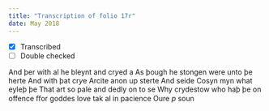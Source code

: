 ```yaml
---
title: "Transcription of folio 17r"
date: May 2018
---
```


- [X] Transcribed
- [ ] Double checked

And þer with al he bleynt and cr*y*ed a
As þough he stongen were unto þe herte
And with þat cr*y*e Arcite anon up sterte
And seide Cosyn myn what eyleþ þe
That art so pale and dedly on to se
Why crydestow who haþ þe on offence
ﬀor goddes love tak al in pacience
Oure *p* soun   
